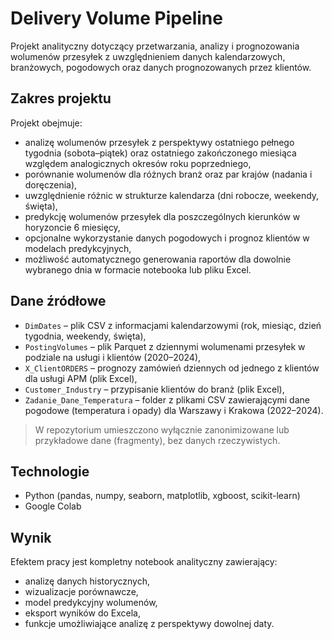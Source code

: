 # Delivery Volume Pipeline

Projekt analityczny dotyczący przetwarzania, analizy i prognozowania wolumenów przesyłek z uwzględnieniem danych kalendarzowych, branżowych, pogodowych oraz danych prognozowanych przez klientów.

## Zakres projektu

Projekt obejmuje:

- analizę wolumenów przesyłek z perspektywy ostatniego pełnego tygodnia (sobota–piątek) oraz ostatniego zakończonego miesiąca względem analogicznych okresów roku poprzedniego,
- porównanie wolumenów dla różnych branż oraz par krajów (nadania i doręczenia),
- uwzględnienie różnic w strukturze kalendarza (dni robocze, weekendy, święta),
- predykcję wolumenów przesyłek dla poszczególnych kierunków w horyzoncie 6 miesięcy,
- opcjonalne wykorzystanie danych pogodowych i prognoz klientów w modelach predykcyjnych,
- możliwość automatycznego generowania raportów dla dowolnie wybranego dnia w formacie notebooka lub pliku Excel.

## Dane źródłowe

- `DimDates` – plik CSV z informacjami kalendarzowymi (rok, miesiąc, dzień tygodnia, weekendy, święta),
- `PostingVolumes` – plik Parquet z dziennymi wolumenami przesyłek w podziale na usługi i klientów (2020–2024),
- `X_ClientORDERS` – prognozy zamówień dziennych od jednego z klientów dla usługi APM (plik Excel),
- `Customer_Industry` – przypisanie klientów do branż (plik Excel),
- `Zadanie_Dane_Temperatura` – folder z plikami CSV zawierającymi dane pogodowe (temperatura i opady) dla Warszawy i Krakowa (2022–2024).

> W repozytorium umieszczono wyłącznie zanonimizowane lub przykładowe dane (fragmenty), bez danych rzeczywistych.

##  Technologie

- Python (pandas, numpy, seaborn, matplotlib, xgboost, scikit-learn)
- Google Colab

##  Wynik

Efektem pracy jest kompletny notebook analityczny zawierający:
- analizę danych historycznych,
- wizualizacje porównawcze,
- model predykcyjny wolumenów,
- eksport wyników do Excela,
- funkcje umożliwiające analizę z perspektywy dowolnej daty.
